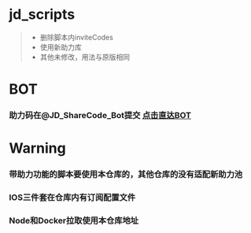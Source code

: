 
# jd_scripts
> * 删除脚本内inviteCodes
> * 使用新助力库
> * 其他未修改，用法与原版相同

# BOT
### 助力码在@JD_ShareCode_Bot提交 [点击直达BOT](https://t.me/JD_ShareCode_Bot)

# Warning
### 带助力功能的脚本要使用本仓库的，其他仓库的没有适配新助力池
### IOS三件套在仓库内有订阅配置文件
### Node和Docker拉取使用本仓库地址
